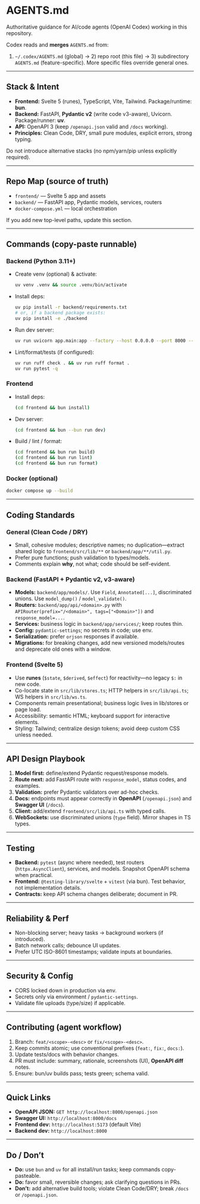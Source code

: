 
# AGENTS.md

Authoritative guidance for AI/code agents (OpenAI Codex) working in this repository.

Codex reads and **merges** `AGENTS.md` from:

1) `~/.codex/AGENTS.md` (global) → 2) repo root (this file) → 3) subdirectory `AGENTS.md` (feature-specific). More specific files override general ones.

---

## Stack & Intent

- **Frontend:** Svelte 5 (runes), TypeScript, Vite, Tailwind. Package/runtime: **bun**.
- **Backend:** FastAPI, **Pydantic v2** (write code v3-aware), Uvicorn. Package/runner: **uv**.
- **API:** OpenAPI 3 (keep `/openapi.json` valid and `/docs` working).
- **Principles:** Clean Code, DRY, small pure modules, explicit errors, strong typing.

Do not introduce alternative stacks (no npm/yarn/pip unless explicitly required).

---

## Repo Map (source of truth)

- `frontend/` — Svelte 5 app and assets
- `backend/` — FastAPI app, Pydantic models, services, routers
- `docker-compose.yml` — local orchestration

If you add new top-level paths, update this section.

---

## Commands (copy-paste runnable)

### Backend (Python 3.11+)

- Create venv (optional) & activate:

  ```bash
  uv venv .venv && source .venv/bin/activate
  ```

- Install deps:

  ```bash
  uv pip install -r backend/requirements.txt
  # or, if a backend package exists:
  uv pip install -e ./backend
  ```

- Run dev server:

  ```bash
  uv run uvicorn app.main:app --factory --host 0.0.0.0 --port 8000 --reload
  ```

- Lint/format/tests (if configured):

  ```bash
  uv run ruff check . && uv run ruff format .
  uv run pytest -q
  ```

### Frontend

- Install deps:

  ```bash
  (cd frontend && bun install)
  ```

- Dev server:

  ```bash
  (cd frontend && bun --bun run dev)
  ```

- Build / lint / format:

  ```bash
  (cd frontend && bun run build)
  (cd frontend && bun run lint)
  (cd frontend && bun run format)
  ```

### Docker (optional)

```bash
docker compose up --build
```

---

## Coding Standards

### General (Clean Code / DRY)

- Small, cohesive modules; descriptive names; no duplication—extract shared logic to `frontend/src/lib/**` or `backend/app/**/util.py`.
- Prefer pure functions; push validation to types/models.
- Comments explain **why**, not what; code should be self-evident.

### Backend (FastAPI + Pydantic v2, v3-aware)

- **Models:** `backend/app/models/`. Use `Field`, `Annotated[...]`, discriminated unions. Use `model_dump()` / `model_validate()`.
- **Routers:** `backend/app/api/<domain>.py` with `APIRouter(prefix="/<domain>", tags=["<Domain>"])` and `response_model=...`.
- **Services:** business logic in `backend/app/services/`; keep routes thin.
- **Config:** `pydantic-settings`; no secrets in code; use env.
- **Serialization:** prefer `orjson` responses if available.
- **Migrations:** for breaking changes, add new versioned models/routes and deprecate old ones with a window.

### Frontend (Svelte 5)

- Use **runes** (`$state`, `$derived`, `$effect`) for reactivity—no legacy `$:` in new code.
- Co-locate state in `src/lib/stores.ts`; HTTP helpers in `src/lib/api.ts`; WS helpers in `src/lib/ws.ts`.
- Components remain presentational; business logic lives in lib/stores or page load.
- Accessibility: semantic HTML; keyboard support for interactive elements.
- Styling: Tailwind; centralize design tokens; avoid deep custom CSS unless needed.

---

## API Design Playbook

1. **Model first:** define/extend Pydantic request/response models.
2. **Route next:** add FastAPI route with `response_model`, status codes, and examples.
3. **Validation:** prefer Pydantic validators over ad-hoc checks.
4. **Docs:** endpoints must appear correctly in **OpenAPI** (`/openapi.json`) and **Swagger UI** (`/docs`).
5. **Client:** add/extend `frontend/src/lib/api.ts` with typed calls.
6. **WebSockets:** use discriminated unions (`type` field). Mirror shapes in TS types.

---

## Testing

- **Backend:** `pytest` (async where needed), test routers (`httpx.AsyncClient`), services, and models. Snapshot OpenAPI schema when practical.
- **Frontend:** `@testing-library/svelte` + `vitest` (via bun). Test behavior, not implementation details.
- **Contracts:** keep API schema changes deliberate; document in PR.

---

## Reliability & Perf

- Non-blocking server; heavy tasks → background workers (if introduced).
- Batch network calls; debounce UI updates.
- Prefer UTC ISO-8601 timestamps; validate inputs at boundaries.

---

## Security & Config

- CORS locked down in production via env.
- Secrets only via environment / `pydantic-settings`.
- Validate file uploads (type/size) if applicable.

---

## Contributing (agent workflow)

1. Branch: `feat/<scope>-<desc>` or `fix/<scope>-<desc>`.
2. Keep commits atomic; use conventional prefixes (`feat:`, `fix:`, `docs:`).
3. Update tests/docs with behavior changes.
4. PR must include: summary, rationale, screenshots (UI), **OpenAPI diff** notes.
5. Ensure: bun/uv builds pass; tests green; schema valid.

---

## Quick Links

- **OpenAPI JSON:** `GET http://localhost:8000/openapi.json`
- **Swagger UI:** `http://localhost:8000/docs`
- **Frontend dev:** `http://localhost:5173` (default Vite)
- **Backend dev:** `http://localhost:8000`

---

## Do / Don’t

- **Do:** use `bun` and `uv` for all install/run tasks; keep commands copy-pasteable.
- **Do:** favor small, reversible changes; ask clarifying questions in PRs.
- **Don’t:** add alternative build tools; violate Clean Code/DRY; break `/docs` or `/openapi.json`.
